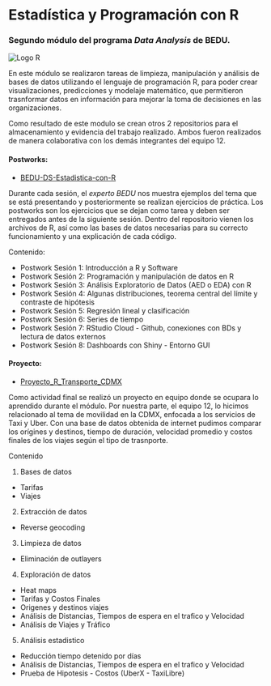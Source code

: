 # Estadística y Programación con R

### Segundo módulo del programa *Data Analysis* de BEDU.

![Logo R](https://miro.medium.com/max/512/1*b920ibs5mRD89HvuTSeKCQ.jpeg)

En este módulo se realizaron tareas de limpieza, manipulación y análisis de bases de datos utilizando el lenguaje de programación R, para poder crear visualizaciones, predicciones y modelaje matemático, que permitieron trasnformar datos en información para mejorar la toma de decisiones en las organizaciones.

Como resultado de este modulo se crean otros 2 repositorios para el almacenamiento y evidencia del trabajo realizado. Ambos fueron realizados de manera colaborativa con los demás integrantes del equipo 12.

#### Postworks:
- [BEDU-DS-Estadistica-con-R](https://github.com/CristopherCano/BEDU-DS-Estadistica-con-R)

Durante cada sesión, el *experto BEDU* nos muestra ejemplos del tema que se está presentando y posteriormente se realizan ejercicios de práctica. Los postworks son los ejercicios que se dejan como tarea y deben ser entregados antes de la siguiente sesión. Dentro del repositorio vienen los archivos de R, así como las bases de datos necesarias para su correcto funcionamiento y una explicación de cada código.

Contenido:

- Postwork Sesión 1: Introducción a R y Software
- Postwork Sesión 2: Programación y manipulación de datos en R
- Postwork Sesión 3: Análisis Exploratorio de Datos (AED o EDA) con R
- Postwork Sesión 4: Algunas distribuciones, teorema central del límite y contraste de hipótesis
- Postwork Sesión 5: Regresión lineal y clasificación
- Postwork Sesión 6: Series de tiempo
- Postwork Sesión 7: RStudio Cloud - Github, conexiones con BDs y lectura de datos externos
- Postwork Sesión 8: Dashboards con Shiny - Entorno GUI


#### Proyecto:
- [Proyecto_R_Transporte_CDMX](https://github.com/CristopherCano/Proyecto_R_Transporte_CDMX)

Como actividad final se realizó un proyecto en equipo donde se ocupara lo aprendido durante el módulo. Por nuestra parte, el equipo 12, lo hicimos relacionado al tema de movilidad en la CDMX, enfocada a los servicios de Taxi y Uber. 
Con una base de datos obtenida de internet pudimos comparar los orígines y destinos, tiempo de duración, velocidad promedio y costos finales de los viajes según el tipo de trasnporte. 

Contenido

1. Bases de datos
- Tarifas
- Viajes

2. Extracción de datos
- Reverse geocoding

3. Limpieza de datos
- Eliminación de outlayers

4. Exploración de datos

- Heat maps
- Tarifas y Costos Finales
- Origenes y destinos viajes
- Análisis de Distancias, Tiempos de espera en el trafico y Velocidad
- Análisis de Viajes y Tráfico

5. Análisis estadistico 
- Reducción tiempo detenido por días
- Análisis de Distancias, Tiempos de espera en el trafico y Velocidad
- Prueba de Hipotesis - Costos (UberX - TaxiLibre)
